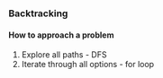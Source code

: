 ### Backtracking 

#### How to approach a problem 

1. Explore all paths - DFS
2. Iterate through all options - for loop
